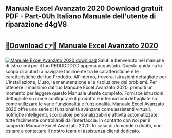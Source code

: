 ## Manuale Excel Avanzato 2020 Download gratuit PDF - Part-0Uh Italiano Manuale dell'utente di riparazione d4gV8

# <h2><a href="http://dff426k.blite.top/?on=Manuale+Excel+Avanzato+2020">🔗Download 👉🔴 Manuale Excel Avanzato 2020</a></h2>

[![Manuale Excel Avanzato 2020 download](https://i.imgur.com/lujVjoI.png)](http://dff426k.blite.top/?on=Manuale+Excel+Avanzato+2020)
Saluti e benvenuto nel manuale di Istruzioni per il tuo REDDDDDDD appena acquistato. Questa guida ha lo scopo di aiutarti a navigare facilmente tra le caratteristiche e le caratteristiche del tuo Prodotto. All'interno, troverai istruzioni dettagliate per L'installazione, L'uso, la manutenzione e la risoluzione dei problemi. Per ottenere il massimo dal tuo Manuale Excel Avanzato 2020, prenditi un momento per leggere questo Manuale utente completo. Fornisce istruzioni dettagliate su come configurare il prodotto e informazioni dettagliate su come utilizzare le varie funzionalità e funzionalità. Manuale Excel Avanzato 2020 offre una serie di funzionalità avanzate come assistenti virtuali, notifiche intelligenti, scorciatoie personalizzabili e attività automatizzate, tutte facilmente controllabili dall'interfaccia. In contatto con noi per il supporto Manuale Excel Avanzato 2020. In caso di domande o dubbi, non esitare a contattare il nostro team di assistenza clienti dedicato.
